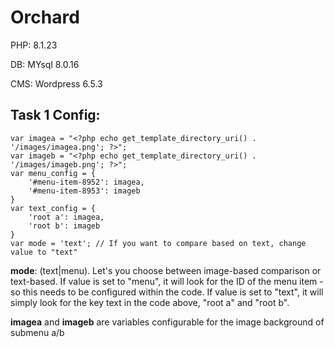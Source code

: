 # Orchard


PHP: 8.1.23

DB: MYsql 8.0.16

CMS: Wordpress 6.5.3

## Task 1 Config:
```
var imagea = "<?php echo get_template_directory_uri() . '/images/imagea.png'; ?>";
var imageb = "<?php echo get_template_directory_uri() . '/images/imageb.png'; ?>";
var menu_config = {
	'#menu-item-8952': imagea,
	'#menu-item-8953': imageb
}
var text_config = {
	'root a': imagea,
	'root b': imageb
}
var mode = 'text'; // If you want to compare based on text, change value to "text"
```
**mode**: (text|menu). Let's you choose between image-based comparison or text-based. 
If value is set to "menu", it will look for the ID of the menu item - so this needs to be configured within the code.
If value is set to "text", it will simply look for the key text in the code above, "root a" and "root b".

**imagea** and **imageb** are variables configurable for the image background of submenu a/b

